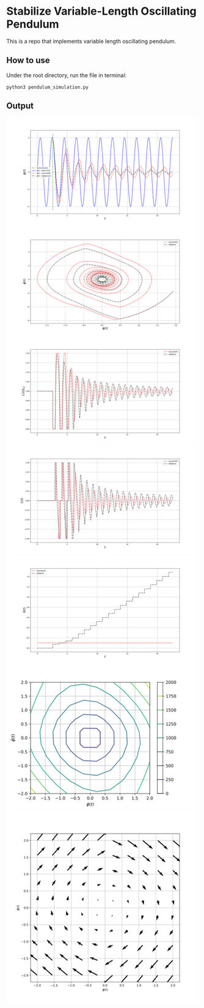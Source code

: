 # Stabilize Variable-Length Oscillating Pendulum
This is a repo that implements variable length oscillating pendulum.

## How to use
Under the root directory, run the file in terminal:
```
python3 pendulum_simulation.py
```

## Output
![1](/images/phi.png)
![2](/images/phi_dphi.png)
![3](/images/length.png)
![4](/images/dlength.png)
![5](/images/delta.png)
![6](/LF_contour.png)
![7](/vector_field.png)

